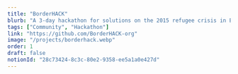 ```yaml
---
title: "BorderHACK"
blurb: "A 3-day hackathon for solutions on the 2015 refugee crisis in Europe"
tags: ["Community", "Hackathon"]
link: "https://github.com/BorderHACK-org"
image: "/projects/borderhack.webp"
order: 1
draft: false
notionId: "28c73424-8c3c-80e2-9358-ee5a1a0e427d"
---
```


